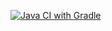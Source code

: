 [![Java CI with Gradle](https://github.com/Ibuypowerxx/SeleniumSelenide/actions/workflows/gradle.yml/badge.svg)](https://github.com/Ibuypowerxx/SeleniumSelenide/actions/workflows/gradle.yml)